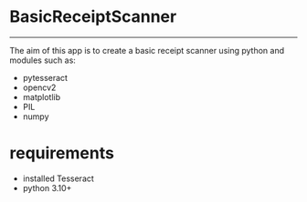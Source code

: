 # BasicReceiptScanner
---
The aim of this app is to create a basic receipt scanner using python and modules such as:

+ pytesseract
+ opencv2
+ matplotlib
+ PIL
+ numpy
  
# requirements

+ installed Tesseract
+ python 3.10+



